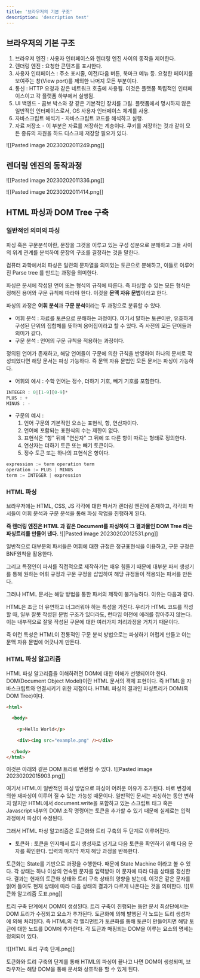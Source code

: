 ```yaml
---
title: '브라우저의 기본 구조'
description: 'description test'
---
```


## 브라우저의 기본 구조

1. 브라우저 엔진 : 사용자 인터페이스와 렌더링 엔진 사이의 동작을 제어한다.
2. 렌더링 엔진 : 요청한 콘텐츠를 표시한다.
3. 사용자 인터페이스 : 주소 표시줄, 이전/다음 버튼, 북마크 메뉴 등. 요청한 페이지를 보여주는 창(View port)를 제외한 나머지 모든 부분이다.
4. 통신 : HTTP 요청과 같은 네트워크 호출에 사용됨. 이것은 플랫폼 독립적인 인터페이스이고 각 플랫폼 하부에서 실행됨.
5. UI 백엔드 - 콤보 박스와 창 같은 기본적인 장치를 그림. 플랫폼에서 명시하지 않은 일반적인 인터페이스로서, OS 사용자 인터페이스 체계를 사용.
6. 자바스크립트 해석기 - 자바스크립트 코드를 해석하고 실행.
7. 자료 저장소 - 이 부분은 자료를 저장하는 계층이다. 쿠키를 저장하는 것과 같이 모든 종류의 자원을 하드 디스크에 저장할 필요가 있다.

![[Pasted image 20230202011249.png]]

## 렌더링 엔진의 동작과정

![[Pasted image 20230202011336.png]]

![[Pasted image 20230202011414.png]]

## HTML 파싱과 DOM Tree 구축

### 일반적인 의미의 파싱

파싱 혹은 구문분석이란, 문장을 그것을 이루고 있는 구성 성분으로 분해하고 그들 사이의 위계 관계를 분석하여 문장의 구조를 결정하는 것을 말한다.

컴퓨터 과학에서의 파싱은 일련의 문자열을 의미있는 토큰으로 분해하고, 이들로 이루어진 Parse tree 를 만드는 과정을 의미한다.

파싱은 문서에 작성된 언어 또는 형식의 규칙에 따른다. 즉 파싱할 수 있는 모든 형식은 정해진 용어와 구문 규칙에 따라야 한다. 이것을 **문맥 자유 문법**이라고 한다.

파싱의 과정은 **어휘 분석**과 **구문 분석**이라는 두 과정으로 분류할 수 있다.

- 어휘 분석 : 자료를 토큰으로 분해하는 과정이다. 여기서 말하는 토큰이란, 유효하게 구성된 단위의 집합체를 뜻하며 용어집이라고 할 수 있다. 즉 사전의 모든 단어들과 의미가 같다.
- 구문 분석 : 언어의 구문 규칙을 적용하는 과정이다.

정의된 언어가 존재하고, 해당 언어들이 구문에 의한 규칙을 반영하여 하나의 문서로 작성되었다면 해당 문서는 파싱 가능하다. 즉 문맥 자유 문법인 모든 문서는 파싱이 가능하다.

- 어휘의 예시 : 수학 언어는 정수, 더하기 기호, 빼기 기호를 포함한다.

```js
INTEGER : 0|[1-9][0-9]*
PLUS : +
MINUS : -
```

- 구문의 예시 :
  1.  언어 구문의 기본적인 요소는 표현식, 항, 연산자이다.
  2.  언어에 포함되는 표현식의 수는 제한이 없다.
  3.  표현식은 "항" 뒤에 "연산자" 그 뒤에 또 다른 항이 따르는 형태로 정의한다.
  4.  연산자는 더하기 토큰 또는 빼기 토큰이다.
  5.  정수 토큰 또는 하나의 표현식은 항이다.

```js
expression := term operation term
operation := PLUS | MINUS
term := INTEGER | expression
```

### HTML 파싱

브라우저에는 HTML, CSS, JS 각각에 대한 파서가 렌더링 엔진에 존재하고, 각각의 파서들이 어휘 분석과 구문 분석을 통해 파싱 작업을 진행하게 된다.

**즉 렌더링 엔진은 HTML 과 같은 Document를 파싱하여 그 결과물인 DOM Tree 라는 파싱트리를 만들어 낸다.**
![[Pasted image 20230202012531.png]]

일반적으로 대부분의 파서들은 어휘에 대한 규정은 정규표현식을 이용하고, 구문 규정은 BNF원칙을 활용한다.

그리고 특정인이 파서를 직접적으로 제작하기는 매우 힘들기 때문에 대부분 파서 생성기를 통해 원하는 어휘 규정과 구문 규정을 삽입하여 해당 규정들이 적용되는 파서를 만든다.

그러나 HTML 문서는 해당 방법을 통한 파서의 제작이 불가능하다. 이유는 다음과 같다.

HTML은 조금 더 유연하고 너그러워야 하는 특성을 가진다. 우리가 HTML 코드를 작성할 때, 일부 잘못 작성된 문법 구조가 있더라도, 런타임 이전에 에러를 잡아주지 않는다. 이는 내부적으로 잘못 작성된 구문에 대한 여러가지 처리과정을 거치기 때문이다.

즉 이런 특성은 HTML이 전통적인 구문 분석 방법으로는 파싱하기 어렵게 만들고 이는 문맥 자유 문법에 어긋나게 만든다.

### HTML 파싱 알고리즘

HTML 파싱 알고리즘을 이해하려면 DOM에 대한 이해가 선행되어야 한다.
DOM(Document Object Model)이란 HTML 문서의 객체 표현이다. 즉 HTML을 자바스크립트와 연결시키기 위한 지점이다. HTML 파싱의 결과인 파싱트리가 DOM(혹 DOM Tree)이다.

```html
<html>
   
  <body>
       
    <p>Hello World</p>
       
    <div><img src="example.png" /></div>
     
  </body>
</html>
```

이것은 아래와 같은 DOM 트리로 변환할 수 있다.
![[Pasted image 20230202015903.png]]

여기서 HTML이 일반적인 파싱 방법으로 파싱이 어려운 이유가 추가된다. 바로 변경에 의한 재파싱이 이루어 질 수 있는 가능성 때문이다.
일반적인 문서는 파싱하는 동안 변하지 않지만 HTML에서 document.write을 포함하고 있는 스크립트 태그 혹은 Javascript 내부의 DOM 조작 명령어는 토큰을 추가할 수 있기 때문에 실제로는 입력 과정에서 파싱이 수정된다.

그래서 HTML 파싱 알고리즘은 토큰화와 트리 구축의 두 단계로 이루어진다.

- 토큰화 : 토큰을 인지해서 트리 생성자로 넘기고 다음 토큰을 확인하기 위해 다음 문자를 확인한다. 입력의 마지막 까지 해당 과정을 반복한다.

토큰화는 State를 기반으로 과정을 수행한다. 때문에 State Machine 이라고 볼 수 있다. 각 상태는 하나 이상의 연속된 문자를 입력받아 이 문자에 따라 다음 상태를 갱신한다. 결과는 현재의 토큰화 상태와 트리 구축 상태의 영향을 받는데. 이것은 같은 문자를 읽어 들여도 현재 상태에 따라 다음 상태의 결과가 다르게 나온다는 것을 의미한다.
![[토큰화 알고리즘 도표.png]]

트리 구축 단계에서 DOM이 생성된다. 트리 구축이 진행되는 동안 문서 최상단에서는 DOM 트리가 수정되고 요소가 추가된다. 토큰화에 의해 발행된 각 노드는 트리 생성자에 의해 처리된다. 즉 HTML의 각 엘리먼트가 토큰화를 통해 토큰이 만들어지면 해당 토큰에 대한 노드를 DOM에 추가한다. 각 토큰과 매핑되는 DOM을 이루는 요소의 명세는 정의되어 있다.

![[HTML 트리 구축 단계.png]]

토큰화와 트리 구축의 단계를 통해 HTML의 파싱이 끝나고 나면 DOM이 생성되며, 브라우저는 해당 DOM을 통해 문서와 상호작용 할 수 있게 된다.

## <script/> 의 실행 순서

### 스크립트의 실행은 동적이다.

<script/> 가 실행되는 순서는 동적이다. 브라우저가 어떻게 구현했는지에 따라 달라질 수 있는 부분이다. 명세에 따르면 기본적으로 파서가 파싱 도중 <script/>태그를 만난다면 해당 스크립트가 실행되는 동안 파싱이 중단되고 스크립트가 실행된다. 또한 태그를 통해 스크립트가 실행되는 시점을 조정할 수 있다. 'defer' 는 문서의 파싱이 완료된 후 스크립트가 실행되어야 함을 나타내며, "async" 속성은 문서의 파싱을 중단하지 않고 스크립트가 다운로드되는 즉시 실행되어야 함을 나타낸다.
![[Pasted image 20230204223740.png]]
![[Pasted image 20230204223747.png]]

### 예측 파싱을 지원하는 브라우저들

HTML5의 명세에 따라 기본적으로 유저의 조작 없이는 HTML 내부의 스크립트는 항상 만나는 즉시 실행된다. 이는 유저가 태그를 조정하지 않으면 최적화의 측면에서 본인도 모르게 비효율적인 문서를 작성하게 되는 샘이다. 뿐만 아니라, 기존의 파싱과 스크립트의 실행은 항상 동기적으로 수행된다. 스크립트가 실행되고 있으면 파싱은 작업을 멈춰야 하고, 파싱이 되는 도중에는 스크립트가 실행될 수 없다.

브라우저들은 이 부분을 보완하려고 시도하여 예측 파싱을 지원하기 시작했다. 메인 파서가 스크립트를 실행하는 동안 다른 스레드가 네트워크로부터 또 다른 자원을 찾아 내려받거나, 문서의 나머지 부분을 파싱한다. 즉 작업들을 병렬적으로 수행하기 때문에 전반적인 속도를 개선할 수 있다.

## 렌더트리의 생성

HTML 파싱과 CSS 파싱 이후, 렌더링 엔진은 파싱된 두 결과물을 Attach 작업을 통해 합치고 기본적인 레이아웃을 계산합니다. 계산의 결과로 렌더 트리를 생성하게 됩니다.

여기서 렌더 트리는 실질적으로 웹 페이지의 시각적 레이아웃을 표현해주는 비쥬얼 모델이 됩니다. DOM Tree가 HTML의 계층적 구조를 표현하고 브라우저와 상호작용이 가능하게 해주도록 하는 기본 토대이며, 렌더 트리는 이런 DOM Tree를 기반으로 실제 웹 페이지에 페인팅할 요소만을 추출하여 만들어집니다.

브라우저는 렌더 트리를 바탕으로 최종적인 레이아웃과 스타일, 포지션 등을 설정하고 페인팅 작업을 수행하게 됩니다.

이후, 사용자의 인터렉션을 통해 화면의 일정 부분이 변경해야 하는 상황이 생길 때, 브라우저는 전체 파싱과정과 DOM Tree 생성 과정을 다시 수행하는 것이 아니라, 렌더 트리의 조정을 통해 화면을 효과적으로 업데이트한다.

## 배치

렌더 트리가 생성되거나, 생성된 렌더 트리에 대해 추가되어야 할 새로운 렌더러가 생성되어 렌더 트리에 추가될 때, 화면에 표시하기 위한 크기와 위치에 대한 정보가 없다. 따라서 브라우저는 이를 계산하기 위한 작업을 수행해야 하는데 이를 'batch' 혹은 'reflow' 라고 한다.

크기와 위치정보가 없는 상태에서 크기와 위치에 대한 값을 계산하기 위해 흐름 기반의 배치 모델을 이용한다. 즉 단일 경로를 기반으로 위치정보를 계산한다는 것이다. 일반적으로 흐름은 왼쪽에서 오른쪽으로 혹은 위에서 아래로 흐른는 것을 의미한다. 단 표는 예외이다.

좌표계는 좌측 상단을 0,0 으로 기준을 잡고 x축(좌단) y축(상단)으로 한다.
배치는 모든 요소의 위치 및 크기정보가 파악될 때 까지 반복된다.

